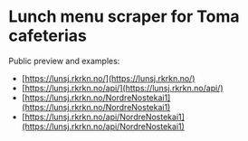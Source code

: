 # Lunch menu scraper for Toma cafeterias

Public preview and examples:
- [https://lunsj.rkrkn.no/](https://lunsj.rkrkn.no/)
- [https://lunsj.rkrkn.no/api/](https://lunsj.rkrkn.no/api/)
- [https://lunsj.rkrkn.no/NordreNostekai1](https://lunsj.rkrkn.no/NordreNostekai1)
- [https://lunsj.rkrkn.no/api/NordreNostekai1](https://lunsj.rkrkn.no/api/NordreNostekai1)
